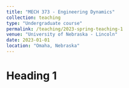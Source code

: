```yaml
---
title: "MECH 373 - Engineering Dynamics"
collection: teaching
type: "Undergraduate course"
permalink: /teaching/2023-spring-teaching-1
venue: "University of Nebraska - Lincoln"
date: 2023-01-01
location: "Omaha, Nebraska"
---
```


Heading 1
======


